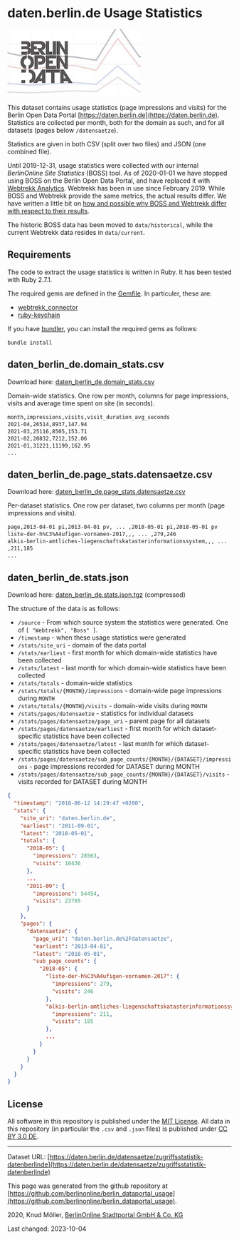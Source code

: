 # daten.berlin.de Usage Statistics

![logo for "daten.berlin.de Usage Statistics" dataset](image/daten-berlin-de-stats-social-preview_small.png)

This dataset contains usage statistics (page impressions and visits) for the Berlin Open Data Portal [https://daten.berlin.de](https://daten.berlin.de). Statistics are collected per month, both for the domain as such, and for all datasets (pages below `/datensaetze`).

Statistics are given in both CSV (split over two files) and JSON (one combined file).

Until 2019-12-31, usage statistics were collected with our internal _BerlinOnline Site Statistics_ (BOSS) tool. As of 2020-01-01 we have stopped using BOSS on the Berlin Open Data Portal, and have replaced it with [Webtrekk Analytics](https://www.webtrekk.com/de/produkte/analytics/). Webtrekk has been in use since February 2019. While BOSS and Webtrekk provide the same metrics, the actual results differ. We have written a little bit on [how and possible why BOSS and Webtrekk differ with respect to their results](boss-vs-webtrekk.md).

The historic BOSS data has been moved to `data/historical`, while the current Webtrekk data resides in `data/current`.

## Requirements

The code to extract the usage statistics is written in Ruby. It has been tested with Ruby 2.7.1.

The required gems are defined in the [Gemfile](Gemfile). In particuler, these are:

- [webtrekk_connector](https://rubygems.org/gems/webtrekk_connector)
- [ruby-keychain](https://rubygems.org/gems/ruby-keychain)

If you have [bundler](https://bundler.io), you can install the required gems as follows:

```
bundle install
```

## daten_berlin_de.domain_stats.csv

Download here: [daten_berlin_de.domain_stats.csv](https://berlinonline.github.io/berlin_dataportal_usage/data/current/daten_berlin_de.domain_stats.csv)

Domain-wide statistics. One row per month, columns for page impressions, visits and average time spent on site (in seconds).

```csv
month,impressions,visits,visit_duration_avg_seconds
2021-04,26514,8937,147.94
2021-03,25116,8505,153.71
2021-02,20832,7212,152.06
2021-01,31221,11199,162.95
...
```

## daten_berlin_de.page_stats.datensaetze.csv

Download here: [daten_berlin_de.page_stats.datensaetze.csv](https://berlinonline.github.io/berlin_dataportal_usage/data/current/daten_berlin_de.page_stats.datensaetze.csv)

Per-dataset statistics. One row per dataset, two columns per month (page impressions and visits).

```
page,2013-04-01 pi,2013-04-01 pv, ... ,2018-05-01 pi,2018-05-01 pv
liste-der-h%C3%A4ufigen-vornamen-2017,,, ... ,279,246
alkis-berlin-amtliches-liegenschaftskatasterinformationssystem,,, ... ,211,185
...
```

## daten_berlin_de.stats.json

Download here: [daten_berlin_de.stats.json.tgz](https://berlinonline.github.io/berlin_dataportal_usage/data/current/daten_berlin_de.stats.json.tgz) (compressed)

The structure of the data is as follows:

* `/source` - From which source system the statistics were generated. One of `[ "Webtrekk", "Boss" ]`.
* `/timestamp` - when these usage statistics were generated
* `/stats/site_uri` - domain of the data portal
* `/stats/earliest` - first month for which domain-wide statistics have been collected
* `/stats/latest` - last month for which domain-wide statistics have been collected
* `/stats/totals` - domain-wide statistics
* `/stats/totals/{MONTH}/impressions` - domain-wide page impressions during `MONTH`
* `/stats/totals/{MONTH}/visits` - domain-wide visits during `MONTH`
* `/stats/pages/datensaetze` - statistics for individual datasets
* `/stats/pages/datensaetze/page_uri` - parent page for all datasets
* `/stats/pages/datensaetze/earliest` - first month for which dataset-specific statistics have been collected
* `/stats/pages/datensaetze/latest` - last month for which dataset-specific statistics have been collected
* `/stats/pages/datensaetze/sub_page_counts/{MONTH}/{DATASET}/impressions` - page impressions recorded for DATASET during MONTH
* `/stats/pages/datensaetze/sub_page_counts/{MONTH}/{DATASET}/visits` - visits recorded for DATASET during MONTH

```json
{
  "timestamp": "2018-06-12 14:29:47 +0200",
  "stats": {
    "site_uri": "daten.berlin.de",
    "earliest": "2011-09-01",
    "latest": "2018-05-01",
    "totals": {
      "2018-05": {
        "impressions": 28563,
        "visits": 10436
      },
      ...
      "2011-09": {
        "impressions": 54454,
        "visits": 23765
      }
    },
    "pages": {
      "datensaetze": {
        "page_uri": "daten.berlin.de%2Fdatensaetze",
        "earliest": "2013-04-01",
        "latest": "2018-05-01",
        "sub_page_counts": {
          "2018-05": {
            "liste-der-h%C3%A4ufigen-vornamen-2017": {
              "impressions": 279,
              "visits": 246
            },
            "alkis-berlin-amtliches-liegenschaftskatasterinformationssystem": {
              "impressions": 211,
              "visits": 185
            },
            ...
          }
        }
      }
    }
  }
}
```

## License

All software in this repository is published under the [MIT License](LICENSE). All data in this repository (in particular the `.csv` and `.json` files) is published under [CC BY 3.0 DE](https://creativecommons.org/licenses/by/3.0/de/).

---

Dataset URL: [https://daten.berlin.de/datensaetze/zugriffsstatistik-datenberlinde](https://daten.berlin.de/datensaetze/zugriffsstatistik-datenberlinde)

This page was generated from the github repository at [https://github.com/berlinonline/berlin_dataportal_usage](https://github.com/berlinonline/berlin_dataportal_usage).

2020, Knud Möller, [BerlinOnline Stadtportal GmbH & Co. KG](https://www.berlinonline.net)

Last changed: 2023-10-04
